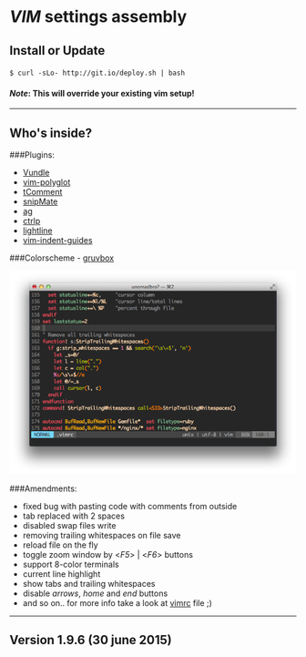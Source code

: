 # *VIM* settings assembly

Install or Update
-------------------------
`$ curl -sLo- http://git.io/deploy.sh | bash`
#### *Note*: This will override your existing vim setup!

-------------------------
Who's inside?
-------------------------
###Plugins:

* [Vundle](https://github.com/gmarik/vundle)
* [vim-polyglot](https://github.com/sheerun/vim-polyglot)
* [tComment](https://github.com/vim-scripts/tComment)
* [snipMate](https://github.com/msanders/snipmate.vim)
* [ag](https://github.com/rking/ag.vim)
* [ctrlp](https://github.com/kien/ctrlp.vim)
* [lightline](https://github.com/itchyny/lightline.vim)
* [vim-indent-guides](https://github.com/nathanaelkane/vim-indent-guides)

###Colorscheme - [gruvbox](https://github.com/morhetz/gruvbox)

![Colorscheme preview](/preview.png)

###Amendments:

* fixed bug with pasting code with comments from outside
* tab replaced with 2 spaces
* disabled swap files write
* removing trailing whitespaces on file save
* reload file on the fly
* toggle zoom window by <*F5*> | <*F6*> buttons
* support 8-color terminals
* current line highlight
* show tabs and trailing whitespaces
* disable *arrows*, *home* and *end* buttons
* and so on.. for more info take a look at [vimrc](https://github.com/Sfate/Vim-environment/blob/master/vimrc) file ;)

-------------------------
Version 1.9.6 (30 june 2015)
-------------------------

